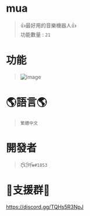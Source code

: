 # mua
> 👍最好用的音樂機器人👍<br>
功能數量 : `21`<br>
# 功能
> ![image](https://user-images.githubusercontent.com/64715639/180657337-df1cdde8-9ef5-4aa9-8704-4f275e48990e.png)

# 🌎語言🌎
> `繁體中文` <br>
# 開發者
> `ζั͡幻ั͡月ั͡✾#1853`<br>
# 📙支援群📙
https://discord.gg/TQHs5R3NpJ <br>

